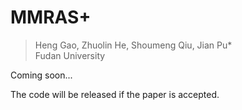 # MMRAS+
> Heng Gao, Zhuolin He, Shoumeng Qiu, Jian Pu*    
> Fudan University  

Coming soon...

The code will be released if the paper is accepted.
